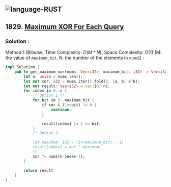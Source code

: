 ![language-RUST](https://img.shields.io/badge/RUST-8d4004?style=for-the-badge&logo=RUST)
---

## 1829. [Maximum XOR For Each Query](https://leetcode.com/problems/maximum-xor-for-each-query)

### Solution :

Method 1 (Bitwise, Time Complexity: $O(M*N)$, Space Complexity: $O(1)$ (M: the value of `maximum_bit`, N: the number of the elements in `nums`)) :
```rust
impl Solution {
    pub fn get_maximum_xor(nums: Vec<i32>, maximum_bit: i32) -> Vec<i32> {
        let n: usize = nums.len();
        let mut xor: i32 = nums.iter().fold(0, |a, b| a^b);
        let mut result: Vec<i32> = vec![0; n];
        for index in 0..n {
            /* Option 1 */
            for bit in 0..maximum_bit {
                if xor & (1<<bit) != 0 {
                    continue;
                }

                result[index] |= 1 << bit;
            }
            /* Option 2

            let maximum: i32 = (1<<maximum_bit) - 1;
            result[index] = xor ^ maximum;
            */
            xor ^= nums[n-index-1];
        }

        return result
    }
}
```
